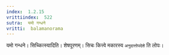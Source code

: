 ```yaml
---
index:  1.2.15
vrittiindex:  522
sutra:  यमो गन्धने
vritti:  balamanorama 
---
```


यमो गन्धने। सिच्कित्स्यादिति। शेषपूरणम्। सिचः कित्त्वे मकारस्य `अनुदात्तोपदेशे` ति लोपः।


